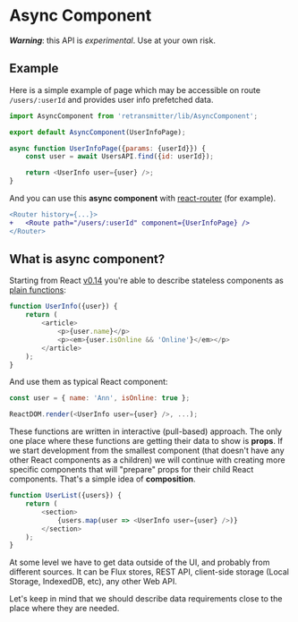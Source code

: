 # Async Component

***Warning***: this API is *experimental*. Use at your own risk.

## Example

Here is a simple example of page which may be accessible on route `/users/:userId` and provides user info prefetched data.

```javascript
import AsyncComponent from 'retransmitter/lib/AsyncComponent';

export default AsyncComponent(UserInfoPage);

async function UserInfoPage({params: {userId}}) {
	const user = await UsersAPI.find({id: userId});

	return <UserInfo user={user} />;
}
```

And you can use this **async component** with [react-router](https://github.com/rackt/react-router) (for example).

```diff
<Router history={...}>
+	<Route path="/users/:userId" component={UserInfoPage} />
</Router>
```

## What is async component?

Starting from React [v0.14](http://facebook.github.io/react/blog/2015/10/07/react-v0.14.html) you're able to describe stateless components as [plain functions](http://facebook.github.io/react/blog/2015/10/07/react-v0.14.html#stateless-functional-components):

```javascript
function UserInfo({user}) {
	return (
		<article>
			<p>{user.name}</p>
			<p><em>{user.isOnline && 'Online'}</em></p>
		</article>
	);
}
```

And use them as typical React component:

```javascript
const user = { name: 'Ann', isOnline: true };

ReactDOM.render(<UserInfo user={user} />, ...);
```

These functions are written in interactive (pull-based) approach. The only one place where these functions are getting their data to show is **props**. If we start development from the smallest component (that doesn't have any other React components as a children) we will continue with creating more specific components that will "prepare" props for their child React components. That's a simple idea of **composition**.

```javascript
function UserList({users}) {
	return (
		<section>
			{users.map(user => <UserInfo user={user} />)}
		</section>
	);
}
```

At some level we have to get data outside of the UI, and probably from different sources. It can be Flux stores, REST API, client-side storage (Local Storage, IndexedDB, etc), any other Web API.

Let's keep in mind that we should describe data requirements close to the place where they are needed.
